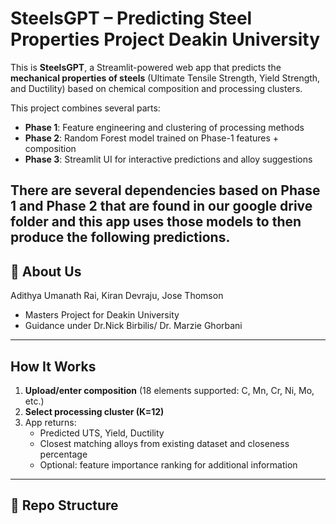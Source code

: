 # SteelsGPT – Predicting Steel Properties Project Deakin University

This is **SteelsGPT**, a Streamlit-powered web app that predicts the **mechanical properties of steels** (Ultimate Tensile Strength, Yield Strength, and Ductility) based on chemical composition and processing clusters.

This project combines several parts:
- **Phase 1**: Feature engineering and clustering of processing methods  
- **Phase 2**: Random Forest model trained on Phase-1 features + composition  
- **Phase 3**: Streamlit UI for interactive predictions and alloy suggestions  

There are several dependencies based on Phase 1 and Phase 2 that are found in our google drive folder and this app uses those models to then produce the following predictions.
---

## 📖 About Us
Adithya Umanath Rai, Kiran Devraju, Jose Thomson  
- Masters Project for Deakin University
- Guidance under Dr.Nick Birbilis/ Dr. Marzie Ghorbani 

---

## How It Works
1. **Upload/enter composition** (18 elements supported: C, Mn, Cr, Ni, Mo, etc.)  
2. **Select processing cluster (K=12)**  
3. App returns:
   - Predicted UTS, Yield, Ductility  
   - Closest matching alloys from existing dataset and closeness percentage
   - Optional: feature importance ranking for additional information

---

## 📂 Repo Structure
